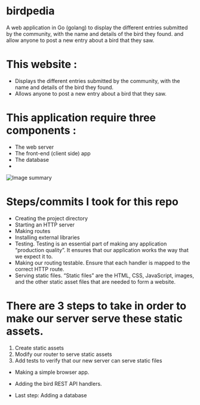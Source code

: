 # birdpedia
A web application in Go (golang) to display the different entries submitted by the community, with the name and details of the bird they found. and allow anyone to post a new entry about a bird that they saw.

# This website :

- Displays the different entries submitted by the community, with the name and details of the bird they found.
- Allows anyone to post a new entry about a bird that they saw.

# This application require three components :

- The web server
- The front-end (client side) app
- The database 
-
![Image summary](https://www.sohamkamani.com/static/a3973f373cbc863a85be21d1ec92a551/d00b9/blog-golang-web-app-arch.webp)

# Steps/commits I took for this repo
- Creating the project directory
- Starting an HTTP server
- Making routes
- Installing external libraries
- Testing. Testing is an essential part of making any application “production quality”. It ensures that our application works the way that we expect it to.
- Making our routing testable. Ensure that each handler is mapped to the correct HTTP route.
-  Serving static files.
“Static files” are the HTML, CSS, JavaScript, images, and the other static asset files that are needed to form a website.


# There are 3 steps to take in order to make our server serve these static assets.

1. Create static assets
2. Modify our router to serve static assets
3. Add tests to verify that our new server can serve static files


- Making a simple browser app.
- Adding the bird REST API handlers.

- Last step: Adding a database


